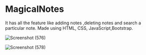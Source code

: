 # MagicalNotes
It has all the feature like adding notes ,deleting notes and search a particular note.
Made using HTML, CSS, JavaScript,Bootstrap.


![Screenshot (576)](https://user-images.githubusercontent.com/76401932/149084423-1d16b00e-34a6-4849-9cfb-d9c7c9209995.png)




![Screenshot (578)](https://user-images.githubusercontent.com/76401932/149084605-e23e2568-0dcb-46b5-9e1b-3c20ed43ecf1.png)
